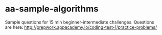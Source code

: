 # aa-sample-algorithms
Sample questions for 15 min beginner-intermediate challenges. Questions are here: http://prepwork.appacademy.io/coding-test-1/practice-problems/
